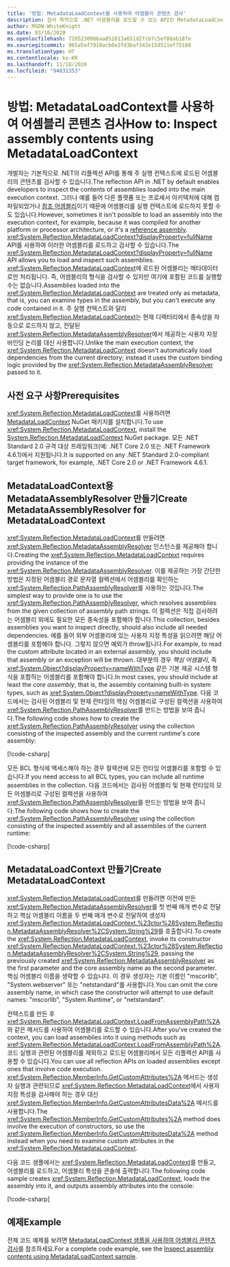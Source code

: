 ```yaml
---
title: '방법: MetadataLoadContext를 사용하여 어셈블리 콘텐츠 검사'
description: 검사 목적으로 .NET 어셈블리를 로드할 수 있는 API인 MetadataLoadContext를 사용하는 방법을 알아봅니다.
author: MSDN-WhiteKnight
ms.date: 03/10/2020
ms.openlocfilehash: 7205230986aa852813a651d2fcb7c5ef88ab18fe
ms.sourcegitcommit: 965a5af7918acb0a3fd3baf342e15d511ef75188
ms.translationtype: HT
ms.contentlocale: ko-KR
ms.lasthandoff: 11/18/2020
ms.locfileid: "94831353"
---
```

# <a name="how-to-inspect-assembly-contents-using-metadataloadcontext"></a><span data-ttu-id="c5067-103">방법: MetadataLoadContext를 사용하여 어셈블리 콘텐츠 검사</span><span class="sxs-lookup"><span data-stu-id="c5067-103">How to: Inspect assembly contents using MetadataLoadContext</span></span>

<span data-ttu-id="c5067-104">개발자는 기본적으로 .NET의 리플렉션 API를 통해 주 실행 컨텍스트에 로드된 어셈블리의 콘텐츠를 검사할 수 있습니다.</span><span class="sxs-lookup"><span data-stu-id="c5067-104">The reflection API in .NET by default enables developers to inspect the contents of assemblies loaded into the main execution context.</span></span> <span data-ttu-id="c5067-105">그러나 예를 들어 다른 플랫폼 또는 프로세서 아키텍처에 대해 컴파일되었거나 [참조 어셈블리](reference-assemblies.md)이기 때문에 어셈블리를 실행 컨텍스트에 로드하지 못할 수도 있습니다.</span><span class="sxs-lookup"><span data-stu-id="c5067-105">However, sometimes it isn't possible to load an assembly into the execution context, for example, because it was compiled for another platform or processor architecture, or it's a [reference assembly](reference-assemblies.md).</span></span> <span data-ttu-id="c5067-106"><xref:System.Reflection.MetadataLoadContext?displayProperty=fullName> API를 사용하여 이러한 어셈블리를 로드하고 검사할 수 있습니다.</span><span class="sxs-lookup"><span data-stu-id="c5067-106">The <xref:System.Reflection.MetadataLoadContext?displayProperty=fullName> API allows you to load and inspect such assemblies.</span></span> <span data-ttu-id="c5067-107"><xref:System.Reflection.MetadataLoadContext>에 로드된 어셈블리는 메타데이터로만 처리됩니다. 즉, 어셈블리의 형식을 검사할 수 있지만 여기에 포함된 코드를 실행할 수는 없습니다.</span><span class="sxs-lookup"><span data-stu-id="c5067-107">Assemblies loaded into the <xref:System.Reflection.MetadataLoadContext> are treated only as metadata, that is, you can examine types in the assembly, but you can't execute any code contained in it.</span></span> <span data-ttu-id="c5067-108">주 실행 컨텍스트와 달리 <xref:System.Reflection.MetadataLoadContext>는 현재 디렉터리에서 종속성을 자동으로 로드하지 않고, 전달된 <xref:System.Reflection.MetadataAssemblyResolver>에서 제공하는 사용자 지정 바인딩 논리를 대신 사용합니다.</span><span class="sxs-lookup"><span data-stu-id="c5067-108">Unlike the main execution context, the <xref:System.Reflection.MetadataLoadContext> doesn't automatically load dependencies from the current directory; instead it uses the custom binding logic provided by the <xref:System.Reflection.MetadataAssemblyResolver> passed to it.</span></span>

## <a name="prerequisites"></a><span data-ttu-id="c5067-109">사전 요구 사항</span><span class="sxs-lookup"><span data-stu-id="c5067-109">Prerequisites</span></span>

<span data-ttu-id="c5067-110"><xref:System.Reflection.MetadataLoadContext>를 사용하려면 [MetadataLoadContext](https://www.nuget.org/packages/System.Reflection.MetadataLoadContext) NuGet 패키지를 설치합니다.</span><span class="sxs-lookup"><span data-stu-id="c5067-110">To use <xref:System.Reflection.MetadataLoadContext>, install the [System.Reflection.MetadataLoadContext](https://www.nuget.org/packages/System.Reflection.MetadataLoadContext) NuGet package.</span></span> <span data-ttu-id="c5067-111">모든 .NET Standard 2.0 규격 대상 프레임워크(예: .NET Core 2.0 또는 .NET Framework 4.6.1)에서 지원됩니다.</span><span class="sxs-lookup"><span data-stu-id="c5067-111">It is supported on any .NET Standard 2.0-compliant target framework, for example, .NET Core 2.0 or .NET Framework 4.6.1.</span></span>

## <a name="create-metadataassemblyresolver-for-metadataloadcontext"></a><span data-ttu-id="c5067-112">MetadataLoadContext용 MetadataAssemblyResolver 만들기</span><span class="sxs-lookup"><span data-stu-id="c5067-112">Create MetadataAssemblyResolver for MetadataLoadContext</span></span>

<span data-ttu-id="c5067-113"><xref:System.Reflection.MetadataLoadContext>를 만들려면 <xref:System.Reflection.MetadataAssemblyResolver> 인스턴스를 제공해야 합니다.</span><span class="sxs-lookup"><span data-stu-id="c5067-113">Creating the <xref:System.Reflection.MetadataLoadContext> requires providing the instance of the <xref:System.Reflection.MetadataAssemblyResolver>.</span></span> <span data-ttu-id="c5067-114">이를 제공하는 가장 간단한 방법은 지정된 어셈블리 경로 문자열 컬렉션에서 어셈블리를 확인하는 <xref:System.Reflection.PathAssemblyResolver>를 사용하는 것입니다.</span><span class="sxs-lookup"><span data-stu-id="c5067-114">The simplest way to provide one is to use the <xref:System.Reflection.PathAssemblyResolver>, which resolves assemblies from the given collection of assembly path strings.</span></span> <span data-ttu-id="c5067-115">이 컬렉션은 직접 검사하려는 어셈블리 외에도 필요한 모든 종속성을 포함해야 합니다.</span><span class="sxs-lookup"><span data-stu-id="c5067-115">This collection, besides assemblies you want to inspect directly, should also include all needed dependencies.</span></span> <span data-ttu-id="c5067-116">예를 들어 외부 어셈블리에 있는 사용자 지정 특성을 읽으려면 해당 어셈블리를 포함해야 합니다. 그렇지 않으면 예외가 throw됩니다.</span><span class="sxs-lookup"><span data-stu-id="c5067-116">For example, to read the custom attribute located in an external assembly, you should include that assembly or an exception will be thrown.</span></span> <span data-ttu-id="c5067-117">대부분의 경우 *핵심 어셈블리*, 즉 <xref:System.Object?displayProperty=nameWithType> 같은 기본 제공 시스템 형식을 포함하는 어셈블리를 포함해야 합니다.</span><span class="sxs-lookup"><span data-stu-id="c5067-117">In most cases, you should include at least the *core assembly*, that is, the assembly containing built-in system types, such as <xref:System.Object?displayProperty=nameWithType>.</span></span> <span data-ttu-id="c5067-118">다음 코드에서는 검사된 어셈블리 및 현재 런타임의 핵심 어셈블리로 구성된 컬렉션을 사용하여 <xref:System.Reflection.PathAssemblyResolver>를 만드는 방법을 보여 줍니다.</span><span class="sxs-lookup"><span data-stu-id="c5067-118">The following code shows how to create the <xref:System.Reflection.PathAssemblyResolver> using the collection consisting of the inspected assembly and the current runtime's core assembly:</span></span>

[!code-csharp[](snippets/inspect-contents-using-metadataloadcontext/MetadataLoadContextSnippets.cs#CoreAssembly)]

<span data-ttu-id="c5067-119">모든 BCL 형식에 액세스해야 하는 경우 컬렉션에 모든 런타임 어셈블리를 포함할 수 있습니다.</span><span class="sxs-lookup"><span data-stu-id="c5067-119">If you need access to all BCL types, you can include all runtime assemblies in the collection.</span></span> <span data-ttu-id="c5067-120">다음 코드에서는 검사된 어셈블리 및 현재 런타임의 모든 어셈블리로 구성된 컬렉션을 사용하여 <xref:System.Reflection.PathAssemblyResolver>를 만드는 방법을 보여 줍니다.</span><span class="sxs-lookup"><span data-stu-id="c5067-120">The following code shows how to create the <xref:System.Reflection.PathAssemblyResolver> using the collection consisting of the inspected assembly and all assemblies of the current runtime:</span></span>

[!code-csharp[](snippets/inspect-contents-using-metadataloadcontext/MetadataLoadContextSnippets.cs#RuntimeAssemblies)]

## <a name="create-metadataloadcontext"></a><span data-ttu-id="c5067-121">MetadataLoadContext 만들기</span><span class="sxs-lookup"><span data-stu-id="c5067-121">Create MetadataLoadContext</span></span>

<span data-ttu-id="c5067-122"><xref:System.Reflection.MetadataLoadContext>를 만들려면 이전에 만든 <xref:System.Reflection.MetadataAssemblyResolver>를 첫 번째 매개 변수로 전달하고 핵심 어셈블리 이름을 두 번째 매개 변수로 전달하여 생성자 <xref:System.Reflection.MetadataLoadContext.%23ctor%28System.Reflection.MetadataAssemblyResolver%2CSystem.String%29>를 호출합니다.</span><span class="sxs-lookup"><span data-stu-id="c5067-122">To create the <xref:System.Reflection.MetadataLoadContext>, invoke its constructor <xref:System.Reflection.MetadataLoadContext.%23ctor%28System.Reflection.MetadataAssemblyResolver%2CSystem.String%29>, passing the previously created <xref:System.Reflection.MetadataAssemblyResolver> as the first parameter and the core assembly name as the second parameter.</span></span> <span data-ttu-id="c5067-123">핵심 어셈블리 이름을 생략할 수 있습니다. 이 경우 생성자는 기본 이름인 "mscorlib", "System.webserver" 또는 "netstandard"를 사용합니다.</span><span class="sxs-lookup"><span data-stu-id="c5067-123">You can omit the core assembly name, in which case the constructor will attempt to use default names: "mscorlib", "System.Runtime", or "netstandard".</span></span>

<span data-ttu-id="c5067-124">컨텍스트를 만든 후 <xref:System.Reflection.MetadataLoadContext.LoadFromAssemblyPath%2A>와 같은 메서드를 사용하여 어셈블리를 로드할 수 있습니다.</span><span class="sxs-lookup"><span data-stu-id="c5067-124">After you've created the context, you can load assemblies into it using methods such as <xref:System.Reflection.MetadataLoadContext.LoadFromAssemblyPath%2A>.</span></span> <span data-ttu-id="c5067-125">코드 실행과 관련된 어셈블리를 제외하고 로드된 어셈블리에서 모든 리플렉션 API를 사용할 수 있습니다.</span><span class="sxs-lookup"><span data-stu-id="c5067-125">You can use all reflection APIs on loaded assemblies except ones that involve code execution.</span></span> <span data-ttu-id="c5067-126"><xref:System.Reflection.MemberInfo.GetCustomAttributes%2A> 메서드는 생성자 실행과 관련되므로 <xref:System.Reflection.MetadataLoadContext>에서 사용자 지정 특성을 검사해야 하는 경우 대신 <xref:System.Reflection.MemberInfo.GetCustomAttributesData%2A> 메서드를 사용합니다.</span><span class="sxs-lookup"><span data-stu-id="c5067-126">The <xref:System.Reflection.MemberInfo.GetCustomAttributes%2A> method does involve the execution of constructors, so use the <xref:System.Reflection.MemberInfo.GetCustomAttributesData%2A> method instead when you need to examine custom attributes in the <xref:System.Reflection.MetadataLoadContext>.</span></span>

<span data-ttu-id="c5067-127">다음 코드 샘플에서는 <xref:System.Reflection.MetadataLoadContext>를 만들고, 어셈블리를 로드하고, 어셈블리 특성을 콘솔에 출력합니다.</span><span class="sxs-lookup"><span data-stu-id="c5067-127">The following code sample creates <xref:System.Reflection.MetadataLoadContext>, loads the assembly into it, and outputs assembly attributes into the console:</span></span>

[!code-csharp[](snippets/inspect-contents-using-metadataloadcontext/MetadataLoadContextSnippets.cs#CreateContext)]

## <a name="example"></a><span data-ttu-id="c5067-128">예제</span><span class="sxs-lookup"><span data-stu-id="c5067-128">Example</span></span>

<span data-ttu-id="c5067-129">전체 코드 예제를 보려면 [MetadataLoadContext 샘플을 사용하여 어셈블리 콘텐츠 검사](/samples/dotnet/samples/inspect-assembly-contents-using-metadataloadcontext/)를 참조하세요.</span><span class="sxs-lookup"><span data-stu-id="c5067-129">For a complete code example, see the [Inspect assembly contents using MetadataLoadContext sample](/samples/dotnet/samples/inspect-assembly-contents-using-metadataloadcontext/).</span></span>
